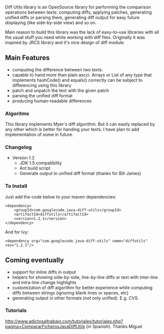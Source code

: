 Diff Utils library is an OpenSource library for performing the comparison operations between texts: computing diffs, applying patches, generating unified diffs or parsing them, generating diff output for easy future displaying (like side-by-side view) and so on.

Main reason to build this library was the lack of easy-to-use libraries with all the usual stuff you need while working with diff files. Originally it was inspired by JRCS library and it's nice design of diff module.

## Main Features ##

  * computing the difference between two texts.
  * capable to hand more than plain ascci. Arrays or List of any type that implements hashCode() and equals() correctly can be subject to differencing using this library
  * patch and unpatch the text with the given patch
  * parsing the unified diff format
  * producing human-readable differences

### Algoritms ###

This library implements Myer's diff algorithm. But it can easily replaced by any other which is better for handing your texts. I have plan to add implementation of some in future.

### Changelog ###

  * Version 1.2
    * JDK 1.5 compatibility
    * Ant build script
    * Generate output in unified diff format (thanks for Bill James)

### To Install ###

Just add the code below to your maven dependencies:
```
<dependency>
    <groupId>com.googlecode.java-diff-utils</groupId>
    <artifactId>diffutils</artifactId>
    <version>1.2.1</version>
</dependency>
```

And for Ivy:
```
<dependency org="com.googlecode.java-diff-utils" name="diffutils" rev="1.2.1"/>
```

## Coming eventually ##

  * support for inline diffs in output
  * helpers for showing side-by-side, line-by-line diffs or text with inter-line and intra-line change highlights
  * customization of diff algorithm for better experience while computing diffs between strings (ignoring blank lines or spaces, etc)
  * generating output in other formats (not only unified). E.g. CVS.

### Tutorials ###

http://www.adictosaltrabajo.com/tutoriales/tutoriales.php?pagina=CompararFicherosJavaDiffUtils (in Spanish). Thanks Miguel
